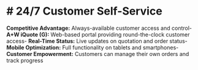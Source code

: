 # # 24/7 Customer Self-Service

**Competitive Advantage:** Always-available customer access and control- **A+W iQuote (G):** Web-based portal providing round-the-clock customer access- **Real-Time Status:** Live updates on quotation and order status- **Mobile Optimization:** Full functionality on tablets and smartphones- **Customer Empowerment:** Customers can manage their own orders and track progress